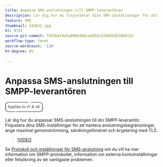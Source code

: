 ```yaml
---
title: Anpassa SMS-anslutningen till SMPP-leverantören
description: Lär dig hur du finjusterar dina SMS-inställningar för att hantera anslutningsbegränsningar, ange maximal genomströmning, sändningsfönstret och kryptering med TLS.
feature: SMS
thumbnail: 343622.jpg
kt: 9741
source-git-commit: 7d25baf4e5a0966440ca4502c329655d520b8152
workflow-type: tm+mt
source-wordcount: '110'
ht-degree: 0%

---
```



# Anpassa SMS-anslutningen till SMPP-leverantören

![Gäller V7, V8](../assets/V7-V8-stamp.png)

Lär dig hur du anpassar SMS-anslutningen till din SMPP-leverantör. Finjustera dina SMS-inställningar för att hantera anslutningsbegränsningar, ange maximal genomströmning, sändningsfönstret och kryptering med TLS.

>[!VIDEO](https://video.tv.adobe.com/v/343607?quality=12)

Se [Protokoll och inställningar för SMS-anslutning](https://experienceleague.adobe.com/docs/campaign-classic/using/sending-messages/sending-messages-on-mobiles/sms-protocol.html?lang=en#sending-messages) om du vill ha mer information om SMPP-protokollet, information om externa kontoinställningar eller felsökning av de vanligaste problemen.